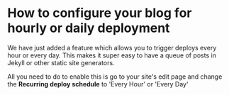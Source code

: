 # How to configure your blog for hourly or daily deployment

We have just added a feature which allows you to trigger deploys every hour or
every day. This makes it super easy to have a queue of posts in Jekyll or other
static site generators.

All you need to do to enable this is go to your site's edit page and change the
**Recurring deploy schedule** to 'Every Hour' or 'Every Day'
